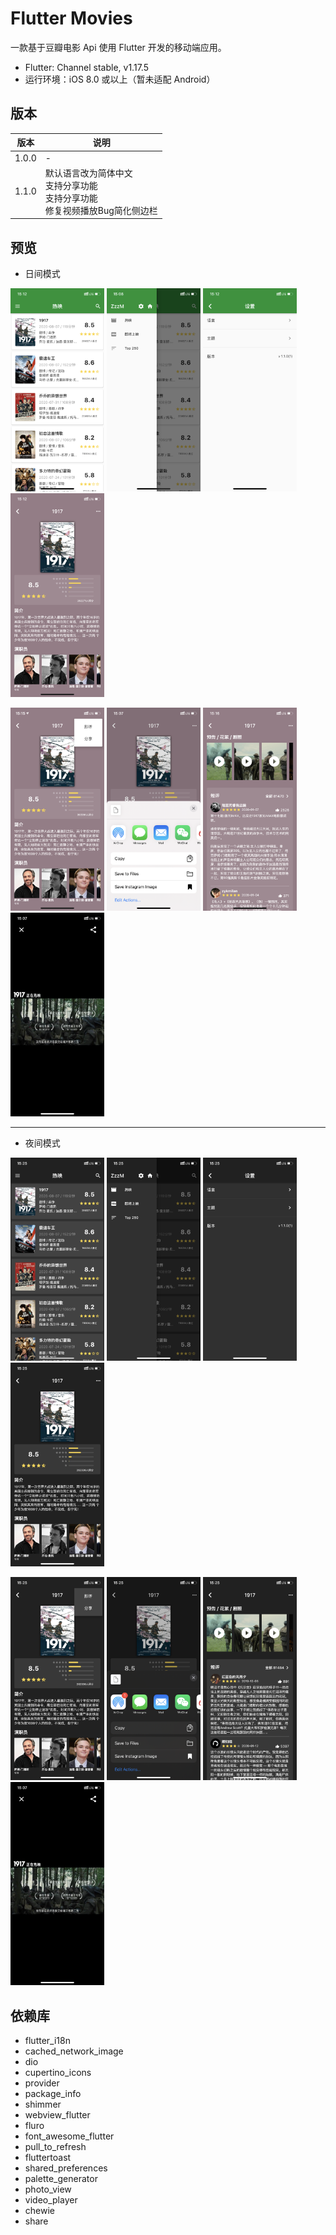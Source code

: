 # Flutter Movies
一款基于豆瓣电影 Api 使用 Flutter 开发的移动端应用。
- Flutter: Channel stable, v1.17.5
- 运行环境：iOS 8.0 或以上（暂未适配 Android）

## 版本

| 版本 |  说明 |
| ----  | ---- |
| 1.0.0 | - |
| 1.1.0 | 默认语言改为简体中文</br>支持分享功能</br>支持分享功能</br>修复视频播放Bug</bar>简化侧边栏 |


## 预览

- 日间模式

<img src="previews/l1.PNG" width=150> <img src="previews/l2.PNG" width=150> <img src="previews/l3.PNG" width=150> <img src="previews/l4.PNG" width=150>

<img src="previews/l5.PNG" width=150> <img src="previews/l6.PNG" width=150> <img src="previews/l7.PNG" width=150> <img src="previews/l8.PNG" width=150>

---

- 夜间模式
  
<img src="previews/d1.PNG" width=150> <img src="previews/d2.PNG" width=150> <img src="previews/d3.PNG" width=150> <img src="previews/d4.PNG" width=150>

<img src="previews/d5.PNG" width=150> <img src="previews/d6.PNG" width=150> <img src="previews/d7.PNG" width=150> <img src="previews/l8.PNG" width=150>

## 依赖库
- flutter_i18n
- cached_network_image
- dio
- cupertino_icons
- provider
- package_info
- shimmer
- webview_flutter
- fluro
- font_awesome_flutter
- pull_to_refresh
- fluttertoast
- shared_preferences
- palette_generator
- photo_view
- video_player
- chewie
- share
